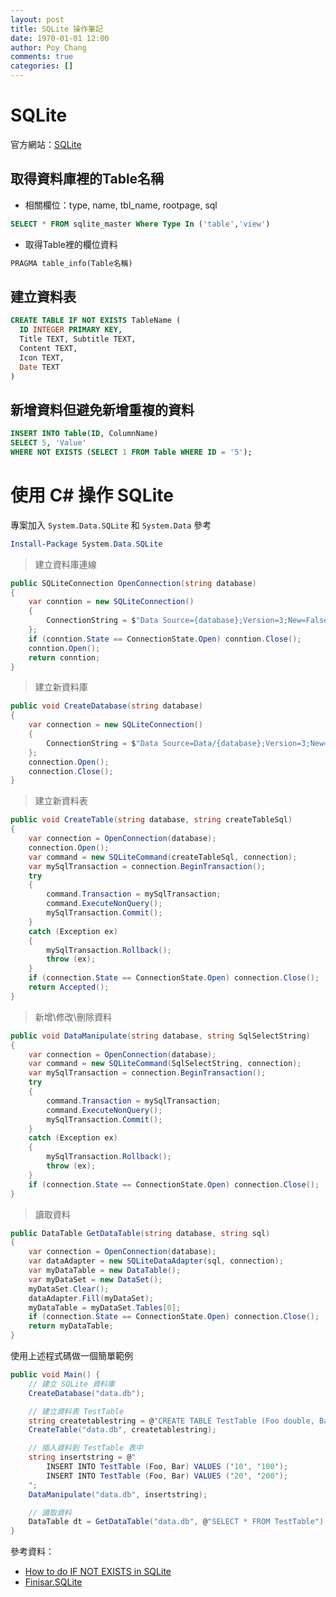 ```yaml
---
layout: post
title: SQLite 操作筆記
date: 1970-01-01 12:00
author: Poy Chang
comments: true
categories: []
---
```

# SQLite

官方網站：[SQLite](https://www.sqlite.org/)

## 取得資料庫裡的Table名稱

* 相關欄位：type, name, tbl_name, rootpage, sql

```sql
SELECT * FROM sqlite_master Where Type In ('table','view')
```

* 取得Table裡的欄位資料

```sql
PRAGMA table_info(Table名稱)
```

## 建立資料表

```sql
CREATE TABLE IF NOT EXISTS TableName (
  ID INTEGER PRIMARY KEY,
  Title TEXT, Subtitle TEXT,
  Content TEXT, 
  Icon TEXT, 
  Date TEXT
)
```

## 新增資料但避免新增重複的資料

```sql
INSERT INTO Table(ID, ColumnName)
SELECT 5, 'Value'
WHERE NOT EXISTS (SELECT 1 FROM Table WHERE ID = '5');
```

# 使用 C# 操作 SQLite

專案加入 `System.Data.SQLite` 和 `System.Data` 參考

```powershell
Install-Package System.Data.SQLite
```

> 建立資料庫連線

```csharp
public SQLiteConnection OpenConnection(string database)
{
    var conntion = new SQLiteConnection()
    {
        ConnectionString = $"Data Source={database};Version=3;New=False;Compress=True;"
    };
    if (conntion.State == ConnectionState.Open) conntion.Close();
    conntion.Open();
    return conntion;
}
```

> 建立新資料庫

```csharp
public void CreateDatabase(string database)
{
    var connection = new SQLiteConnection()
    {
        ConnectionString = $"Data Source=Data/{database};Version=3;New=True;Compress=True;"
    };
    connection.Open();
    connection.Close();
}
```

> 建立新資料表

```csharp
public void CreateTable(string database, string createTableSql)
{
    var connection = OpenConnection(database);
    connection.Open();
    var command = new SQLiteCommand(createTableSql, connection);
    var mySqlTransaction = connection.BeginTransaction();
    try
    {
        command.Transaction = mySqlTransaction;
        command.ExecuteNonQuery();
        mySqlTransaction.Commit();
    }
    catch (Exception ex)
    {
        mySqlTransaction.Rollback();
        throw (ex);
    }
    if (connection.State == ConnectionState.Open) connection.Close();
    return Accepted();
}
```

> 新增\修改\刪除資料

```csharp
public void DataManipulate(string database, string SqlSelectString)
{
    var connection = OpenConnection(database);
    var command = new SQLiteCommand(SqlSelectString, connection);
    var mySqlTransaction = connection.BeginTransaction();
    try
    {
        command.Transaction = mySqlTransaction;
        command.ExecuteNonQuery();
        mySqlTransaction.Commit();
    }
    catch (Exception ex)
    {
        mySqlTransaction.Rollback();
        throw (ex);
    }
    if (connection.State == ConnectionState.Open) connection.Close();
}
```

> 讀取資料

```csharp
public DataTable GetDataTable(string database, string sql)
{
    var connection = OpenConnection(database);
    var dataAdapter = new SQLiteDataAdapter(sql, connection);
    var myDataTable = new DataTable();
    var myDataSet = new DataSet();
    myDataSet.Clear();
    dataAdapter.Fill(myDataSet);
    myDataTable = myDataSet.Tables[0];
    if (connection.State == ConnectionState.Open) connection.Close();
    return myDataTable;
}
```

使用上述程式碼做一個簡單範例

```csharp
public void Main() {
    // 建立 SQLite 資料庫
    CreateDatabase("data.db");

    // 建立資料表 TestTable
    string createtablestring = @"CREATE TABLE TestTable (Foo double, Bar double);";
    CreateTable("data.db", createtablestring);

    // 插入資料到 TestTable 表中
    string insertstring = @"
        INSERT INTO TestTable (Foo, Bar) VALUES ('10', '100');
        INSERT INTO TestTable (Foo, Bar) VALUES ('20', '200');
    ";
    DataManipulate("data.db", insertstring);

    // 讀取資料
    DataTable dt = GetDataTable("data.db", @"SELECT * FROM TestTable");
}
```


參考資料：

* [How to do IF NOT EXISTS in SQLite](http://stackoverflow.com/questions/531035/how-to-do-if-not-exists-in-sqlite)
* [Finisar.SQLite](http://adodotnetsqlite.sourceforge.net/)
